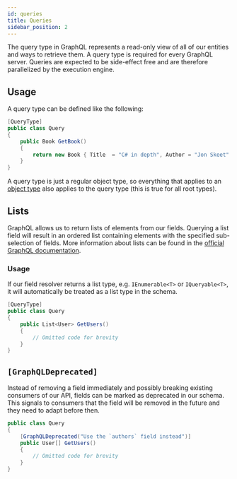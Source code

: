 ```yaml
---
id: queries
title: Queries
sidebar_position: 2
---
```


The query type in GraphQL represents a read-only view of all of our entities and ways to retrieve them.
A query type is required for every GraphQL server.
Queries are expected to be side-effect free and are therefore parallelized by the execution engine.

## Usage

A query type can be defined like the following:

```csharp
[QueryType]
public class Query
{
    public Book GetBook()
    {
        return new Book { Title  = "C# in depth", Author = "Jon Skeet" };
    }
}
```

A query type is just a regular object type, so everything that applies to an [object type](https://chillicream.com/docs/hotchocolate/v13/defining-a-schema/object-types) also applies to the query type (this is true for all root types).

## Lists

GraphQL allows us to return lists of elements from our fields.
Querying a list field will result in an ordered list containing elements with the specified sub-selection of fields.
More information about lists can be found in the [official GraphQL documentation](https://graphql.org/learn/schema/#lists-and-non-null).

### Usage

If our field resolver returns a list type, e.g. `IEnumerable<T>` or `IQueryable<T>`, it will automatically be treated as a list type in the schema.

```csharp
[QueryType]
public class Query
{
    public List<User> GetUsers()
    {
        // Omitted code for brevity
    }
}
```

## `[GraphQLDeprecated]`

Instead of removing a field immediately and possibly breaking existing consumers of our API, fields can be marked as deprecated in our schema. This signals to consumers that the field will be removed in the future and they need to adapt before then.

```csharp
public class Query
{
    [GraphQLDeprecated("Use the `authors` field instead")]
    public User[] GetUsers()
    {
        // Omitted code for brevity
    }
}
```
